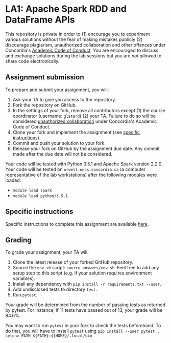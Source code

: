 # LA1: Apache Spark RDD and DataFrame APIs

This repository is private in order to (1) encourage you to experiment
various solutions without the fear of making mistakes publicly (2)
discourage plagiarism, unauthorized collaboration and other offences
under Concordia's [Academic Code of Conduct](http://www.concordia.ca/students/academic-integrity/offences.html). You are encouraged to
discuss and exchange solutions during the lab sessions but you are
*not allowed* to share code electronically.

## Assignment submission

To prepare and submit your assignment, you will:
1. Ask your TA to give you access to the repository.
2. Fork the repository on GitHub.
3. In the settings of your fork, remove all contributors except (1) the course coordinator (username: `glatard`) (2) your TA. Failure to do so will be considered [unauthorized collaboration](http://www.concordia.ca/students/academic-integrity/offences.html) under Concordia's Academic Code of Conduct.
4. Clone your fork and implement the assignment (see [specific instructions](./ASSIGNMENT.MD)).
5. Commit and push your solution to your fork.
6. Release your fork on GitHub by the assignment due date. Any commit made after the due date will not be considered. 

Your code will be tested with Python 3.5.1 and Apache Spark version 2.2.0. Your code will be tested on `orwell.encs.concordia.ca` (a computer representative of the lab workstations) after the following modules were loaded:
* `module load spark`
* `module load python/3.5.1`

## Specific instructions

Specific instructions to complete this assignment are available [here](./ASSIGNMENT.md).

## Grading

To grade your assignment, your TA will:
1. Clone the latest release of your forked GitHub repository.
2. Source the `env.sh` script: `source answers/env.sh`. Feel free to add any setup step to this script (e.g. if your solution requires environment variables).
3. Install any dependency with `pip install -r requirements.txt --user`.
4. Add undisclosed tests to directory `test`.
5. Run `pytest`.

Your grade will be determined from the number of passing tests as
returned by pytest. For instance, if 11 tests have passed out of 13,
your grade will be 84.6%.

You may want to run `pytest` in your fork to check the tests beforehand. To do that, you will have to install `pytest` using `pip install --user pytest ; setenv PATH ${PATH}:${HOME}/.local/bin`
